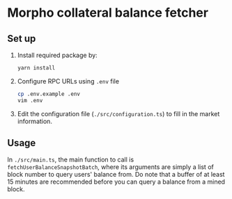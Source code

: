 # Morpho collateral balance fetcher

## Set up

1. Install required package by:

    ```bash
    yarn install
    ```

2. Configure RPC URLs using `.env` file

    ```bash
    cp .env.example .env
    vim .env
    ```

3. Edit the configuration file (`./src/configuration.ts`) to fill in the market information.

## Usage

In `./src/main.ts`, the main function to call is `fetchUserBalanceSnapshotBatch`, where its arguments are simply a list of block number to query users' balance from. Do note that a buffer of at least 15 minutes are recommended before you can query a balance from a mined block.
